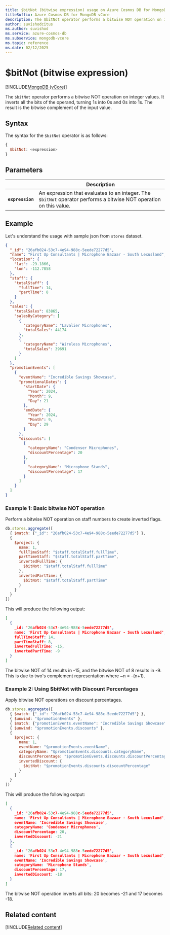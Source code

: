 ```yaml
---
title: $bitNot (bitwise expression) usage on Azure Cosmos DB for MongoDB vCore
titleSuffix: Azure Cosmos DB for MongoDB vCore
description: The $bitNot operator performs a bitwise NOT operation on integer values and returns the result as an integer.
author: suvishodcitus
ms.author: suvishod
ms.service: azure-cosmos-db
ms.subservice: mongodb-vcore
ms.topic: reference
ms.date: 02/12/2025
---
```


# $bitNot (bitwise expression)

[!INCLUDE[MongoDB (vCore)](~/reusable-content/ce-skilling/azure/includes/cosmos-db/includes/appliesto-mongodb-vcore.md)]

The `$bitNot` operator performs a bitwise NOT operation on integer values. It inverts all the bits of the operand, turning 1s into 0s and 0s into 1s. The result is the bitwise complement of the input value.

## Syntax

The syntax for the `$bitNot` operator is as follows:

```javascript
{
  $bitNot: <expression>
}
```

## Parameters

| | Description |
| --- | --- |
| **`expression`** | An expression that evaluates to an integer. The `$bitNot` operator performs a bitwise NOT operation on this value. |

## Example

Let's understand the usage with sample json from `stores` dataset.

```json
{
  "_id": "26afb024-53c7-4e94-988c-5eede72277d5",
  "name": "First Up Consultants | Microphone Bazaar - South Lexusland",
  "location": {
    "lat": -29.1866,
    "lon": -112.7858
  },
  "staff": {
    "totalStaff": {
      "fullTime": 14,
      "partTime": 8
    }
  },
  "sales": {
    "totalSales": 83865,
    "salesByCategory": [
      {
        "categoryName": "Lavalier Microphones",
        "totalSales": 44174
      },
      {
        "categoryName": "Wireless Microphones",
        "totalSales": 39691
      }
    ]
  },
  "promotionEvents": [
    {
      "eventName": "Incredible Savings Showcase",
      "promotionalDates": {
        "startDate": {
          "Year": 2024,
          "Month": 9,
          "Day": 21
        },
        "endDate": {
          "Year": 2024,
          "Month": 9,
          "Day": 29
        }
      },
      "discounts": [
        {
          "categoryName": "Condenser Microphones",
          "discountPercentage": 20
        },
        {
          "categoryName": "Microphone Stands",
          "discountPercentage": 17
        }
      ]
    }
  ]
}
```

### Example 1: Basic bitwise NOT operation

Perform a bitwise NOT operation on staff numbers to create inverted flags.

```javascript
db.stores.aggregate([
  { $match: {"_id": "26afb024-53c7-4e94-988c-5eede72277d5"} },
  {
    $project: {
      name: 1,
      fullTimeStaff: "$staff.totalStaff.fullTime",
      partTimeStaff: "$staff.totalStaff.partTime",
      invertedFullTime: {
        $bitNot: "$staff.totalStaff.fullTime"
      },
      invertedPartTime: {
        $bitNot: "$staff.totalStaff.partTime"
      }
    }
  }
])
```

This will produce the following output:

```json
[
  {
    _id: '26afb024-53c7-4e94-988c-5eede72277d5',
    name: 'First Up Consultants | Microphone Bazaar - South Lexusland',
    fullTimeStaff: 14,
    partTimeStaff: 8,
    invertedFullTime: -15,
    invertedPartTime: -9
  }
]
```

The bitwise NOT of 14 results in -15, and the bitwise NOT of 8 results in -9. This is due to two's complement representation where ~n = -(n+1).

### Example 2: Using $bitNot with Discount Percentages

Apply bitwise NOT operations on discount percentages.

```javascript
db.stores.aggregate([
  { $match: {"_id": "26afb024-53c7-4e94-988c-5eede72277d5"} },
  { $unwind: "$promotionEvents" },
  { $match: {"promotionEvents.eventName": "Incredible Savings Showcase"} },
  { $unwind: "$promotionEvents.discounts" },
  {
    $project: {
      name: 1,
      eventName: "$promotionEvents.eventName",
      categoryName: "$promotionEvents.discounts.categoryName",
      discountPercentage: "$promotionEvents.discounts.discountPercentage",
      invertedDiscount: {
        $bitNot: "$promotionEvents.discounts.discountPercentage"
      }
    }
  }
])
```

This will produce the following output:

```json
[
  {
    _id: '26afb024-53c7-4e94-988c-5eede72277d5',
    name: 'First Up Consultants | Microphone Bazaar - South Lexusland',
    eventName: 'Incredible Savings Showcase',
    categoryName: 'Condenser Microphones',
    discountPercentage: 20,
    invertedDiscount: -21
  },
  {
    _id: '26afb024-53c7-4e94-988c-5eede72277d5',
    name: 'First Up Consultants | Microphone Bazaar - South Lexusland',
    eventName: 'Incredible Savings Showcase',
    categoryName: 'Microphone Stands',
    discountPercentage: 17,
    invertedDiscount: -18
  }
]
```

The bitwise NOT operation inverts all bits: 20 becomes -21 and 17 becomes -18.


## Related content

[!INCLUDE[Related content](../includes/related-content.md)]